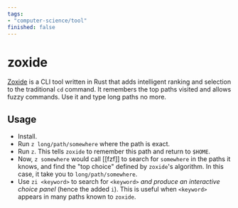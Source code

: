 ```yaml
---
tags:
- "computer-science/tool"
finished: false
---
```


# zoxide

[Zoxide](https://github.com/ajeetdsouza/zoxide) is a CLI tool written in Rust that adds intelligent ranking and selection to the traditional `cd` command. It remembers the top paths visited and allows fuzzy commands. Use it and type long paths no more.

## Usage

* Install.
* Run `z long/path/somewhere` where the path is exact.
* Run `z`. This tells `zoxide` to remember this path and return to `$HOME`.
* Now, `z somewhere` would call [[fzf]] to search for `somewhere` in the paths it knows, and find the "top choice" defined by `zoxide`'s algorithm. In this case, it take you to `long/path/somewhere`.
* Use `zi <keyword>` to search for `<keyword>` _and produce an interactive choice panel_ (hence the added `i`). This is useful when `<keyword>` appears in many paths known to `zoxide`.

